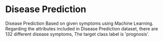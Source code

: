 # Disease Prediction
Disease Prediction Based on given symptoms using Machine Learning.
Regarding the attributes included in Disease Prediction dataset, there are 132 different disease symptoms, The target class label is 'prognosis'.
